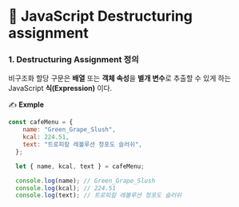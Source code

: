 # 📄 JavaScript Destructuring assignment

### 1. Destructuring Assignment 정의

비구조화 할당 구문은 **배열** 또는 **객체 속성**을 **별개 변수**로 추출할 수 있게 하는 JavaScript **식\(Expression\)** 이다.

✍ **Exmple**

```javascript
const cafeMenu = {
    name: "Green_Grape_Slush",
    kcal: 224.51,
    text: "트로피칼 레볼루션 청포도 슬러쉬",
  };

  let { name, kcal, text } = cafeMenu;

  console.log(name); // Green_Grape_Slush
  console.log(kcal); // 224.51
  console.log(text); // 트로피칼 레볼루션 청포도 슬러쉬
```

